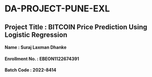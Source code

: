 # DA-PROJECT-PUNE-EXL
## Project Title : BITCOIN Price Prediction Using Logistic Regression
#### Name : Suraj Laxman Dhanke
#### Enrollment No. : EBEON1122674391
#### Batch Code : 2022-8414
